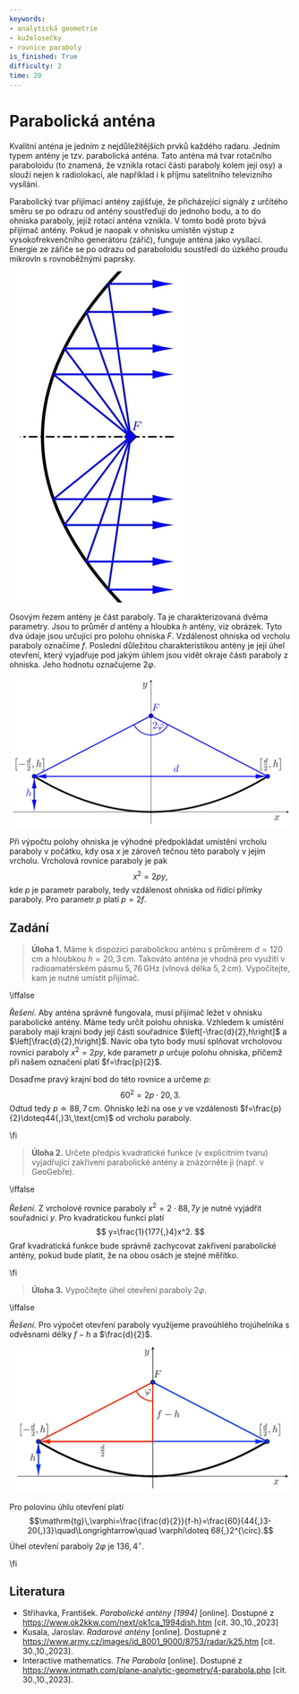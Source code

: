 ```yaml
---
keywords:
- analytická geometrie
- kuželosečky
- rovnice paraboly
is_finished: True
difficulty: 2
time: 20
---
```


# Parabolická anténa

Kvalitní anténa je jedním z nejdůležitějších prvků každého radaru. Jedním 
typem antény je tzv. parabolická anténa. Tato anténa má tvar rotačního 
paraboloidu (to znamená, že vznikla rotací části paraboly kolem její osy) 
a slouží nejen k radiolokaci, ale například i k příjmu satelitního 
televizního vysílání. 

Parabolický tvar přijímací antény zajišťuje, že přicházející signály z 
určitého směru se po odrazu od antény soustřeďují do jednoho bodu, a to 
do ohniska paraboly, jejíž rotací anténa vznikla. V tomto bodě proto bývá 
přijímač antény. Pokud je naopak v ohnisku umístěn výstup z 
vysokofrekvenčního generátoru (zářič), funguje anténa jako vysílací. 
Energie ze zářiče se po odrazu od paraboloidu soustředí do úzkého proudu 
mikrovln s rovnoběžnými paprsky.

![Řez parabolickou anténou](00024_1.jpg)

Osovým řezem antény je část paraboly. Ta je charakterizovaná dvěma parametry.
Jsou to průměr $d$ antény a hloubka $h$ 
antény, viz obrázek. Tyto dva údaje jsou určující pro 
polohu ohniska $F$. Vzdálenost ohniska od vrcholu 
paraboly označíme $f$. Poslední důležitou 
charakteristikou antény je její úhel otevření,
který vyjadřuje pod jakým úhlem jsou vidět okraje 
části paraboly z ohniska. Jeho hodnotu označujeme 
$2\varphi$.

![Model parabolické antény](00024_2.jpg)

Při výpočtu polohy ohniska je výhodné předpokládat 
umístění vrcholu paraboly v počátku, kdy osa $x$ je 
zároveň tečnou této paraboly v jejím vrcholu. 
Vrcholová rovnice paraboly je pak $$x^2=2py,$$ kde $p$ 
je parametr paraboly, tedy vzdálenost ohniska od řídící přímky paraboly. 
Pro parametr $p$ platí $p=2f$.

## Zadání

> **Úloha 1.** Máme k dispozici parabolickou anténu s průměrem 
> $d=120\,\text{cm}$ a hloubkou $h=20{,}3\,\text{cm}$. 
> Takováto anténa je vhodná pro využití v 
> radioamatérském pásmu $5{,}76\,\text{GHz}$ 
> (vlnová délka $5{,}2\,\text{cm}$). Vypočítejte, kam je nutné umístit 
> přijímač. 

\iffalse

*Řešení.* Aby anténa správně fungovala, musí přijímač ležet v ohnisku 
parabolické antény. Máme tedy určit polohu ohniska.
Vzhledem k umístění paraboly mají krajní 
body její části souřadnice $\left[-\frac{d}{2},h\right]$ 
a $\left[\frac{d}{2},h\right]$. Navíc oba tyto body 
musí splňovat vrcholovou rovnici paraboly $x^2=2py,$ 
kde parametr $p$ určuje polohu ohniska, přičemž při 
našem označení platí $f=\frac{p}{2}$. 

Dosaďme pravý krajní bod do této rovnice a určeme $p$:
$$60^2=2p\cdot 20{,}3.$$
Odtud tedy $p \doteq  88{,}7\,\text{cm}$. Ohnisko leží na ose $y$ ve vzdálenosti $f=\frac{p}{2}\doteq44{,}3\,\text{cm}$ od vrcholu paraboly. 

\fi

> **Úloha 2.** Určete předpis kvadratické funkce (v 
> explicitním tvaru) vyjadřující zakřivení parabolické 
> antény a znázorněte ji (např. v GeoGebře).

\iffalse

*Řešení.* Z vrcholové rovnice paraboly $x^2=2\cdot 88{,}7 y$ 
je nutné vyjádřit souřadnici $y$. Pro kvadratickou 
funkci platí 
$$
y=\frac{1}{177{,}4}x^2.
$$ 
Graf kvadratická funkce bude správně zachycovat zakřivení parabolické antény, pokud bude platit, že na obou osách je stejné měřítko.

\fi

> **Úloha 3.** Vypočítejte úhel otevření paraboly $2\varphi$.

\iffalse

*Řešení.* Pro výpočet otevření paraboly využijeme pravoúhlého trojúhelníka s odvěsnami délky $f-h$ a $\frac{d}{2}$. 

![Trojúhelník pro výpočet úhlu otevření](00024_3.jpg)

Pro polovinu úhlu otevření platí 
$$\mathrm{tg}\,\varphi=\frac{\frac{d}{2}}{f-h}=\frac{60}{44{,}3-20{,}3}\quad\Longrightarrow\quad \varphi\doteq 68{,}2^{\circ}.$$
Úhel otevření paraboly $2\varphi$ je $136{,}4^{\circ}$.

\fi

## Literatura

* Střihavka, František. *Parabolické antény [1994]* [online]. Dostupné z https://www.ok2kkw.com/next/ok1ca_1994dish.htm [cit. 30.\,10.\,2023]
* Kusala, Jaroslav. *Radarové antény* [online]. Dostupné z https://www.army.cz/images/id_8001_9000/8753/radar/k25.htm [cit. 30.\,10.\,2023].
* Interactive mathematics. *The Parabola* [online]. Dostupné z https://www.intmath.com/plane-analytic-geometry/4-parabola.php [cit. 30.\,10.\,2023].
